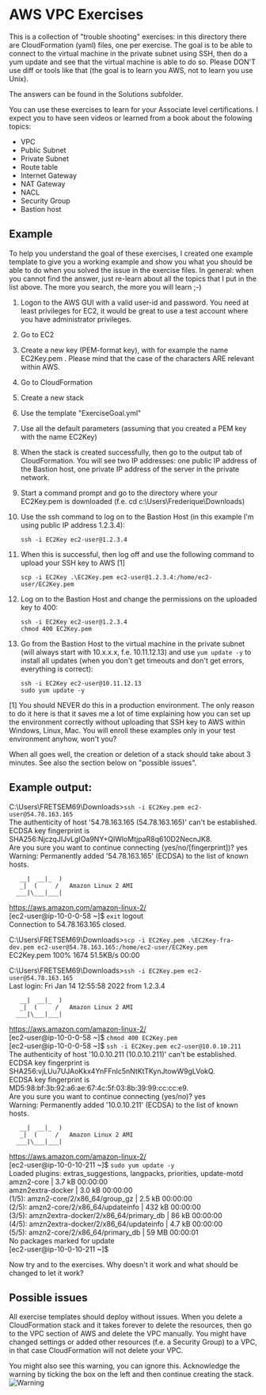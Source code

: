 AWS VPC Exercises
=================

This is a collection of "trouble shooting" exercises: in this directory there are CloudFormation (yaml) files, one per exercise. The goal is to be able to connect
to the virtual machine in the private subnet using SSH, then do a yum update and see that the virtual machine is able to do so. Please DON'T use diff or tools
like that (the goal is to learn you AWS, not to learn you use Unix).

The answers can be found in the Solutions subfolder.

You can use these exercises to learn for your Associate level certifications. I expect you to have seen videos or learned from a book about the folowing topics:
- VPC
- Public Subnet
- Private Subnet
- Route table
- Internet Gateway
- NAT Gateway
- NACL
- Security Group
- Bastion host

Example
-------

To help you understand the goal of these exercises, I created one example template to give you a working example and show you what you should be
able to do when you solved the issue in the exercise files. In general: when you cannot find the answer, just re-learn about all the topics that I put in the list above. The more you search, the more you will learn ;-)

1) Logon to the AWS GUI with a valid user-id and password. You need at least privileges for EC2, it would be great to use a test account where 
you have administrator privileges.
2) Go to EC2
3) Create a new key (PEM-format key), with for example the name EC2Key.pem . Please mind that the case of the characters ARE relevant within AWS. 
4) Go to CloudFormation
5) Create a new stack
6) Use the template "ExerciseGoal.yml"
7) Use all the default parameters (assuming that you created a PEM key with the name EC2Key)
8) When the stack is created successfully, then go to the output tab of CloudFormation. You will see two IP addresses: one public IP address of the Bastion host, one private IP address of the server in the private network.
9) Start a command prompt and go to the directory where your EC2Key.pem is downloaded (f.e. cd c:\Users\Frederique\Downloads)
10) Use the ssh command to log on to the Bastion Host (in this example I'm using public IP address 1.2.3.4):

    `ssh -i EC2Key ec2-user@1.2.3.4`

11) When this is successful, then log off and use the following command to upload your SSH key to AWS [1] 

    `scp -i EC2Key .\EC2Key.pem ec2-user@1.2.3.4:/home/ec2-user/EC2Key.pem`

12) Log on to the Bastion Host and change the permissions on the uploaded key to 400:

    `ssh -i EC2Key ec2-user@1.2.3.4`  
    `chmod 400 EC2Key.pem`

13) Go from the Bastion Host to the virtual machine in the private subnet (will always start with 10.x.x.x, f.e. 10.11.12.13) and use `yum update -y` to install all updates (when you don't get timeouts and don't get errors, everything is correct):

    `ssh -i EC2Key ec2-user@10.11.12.13`  
    `sudo yum update -y`

[1] You should NEVER do this in a production environment. The only reason to do it here is that it saves me a lot of time explaining how you can set up the environment correctly without uploading that SSH key to AWS within Windows, Linux, Mac. You will enroll these examples only in your test environment anyhow, won't you?

When all goes well, the creation or deletion of a stack should take about 3 minutes. See also the section below on "possible issues".

Example output:
---------------

C:\Users\FRETSEM69\Downloads>`ssh -i EC2Key.pem ec2-user@54.78.163.165`  
The authenticity of host '54.78.163.165 (54.78.163.165)' can't be established.  
ECDSA key fingerprint is SHA256:NjczqJIJvLgIOa9NY+QlWloMtjpaR8q610D2NecnJK8.  
Are you sure you want to continue connecting (yes/no/[fingerprint])? yes  
Warning: Permanently added '54.78.163.165' (ECDSA) to the list of known hosts.  
  
       __|  __|_  )  
       _|  (     /   Amazon Linux 2 AMI  
      ___|\___|___|  

https://aws.amazon.com/amazon-linux-2/  
[ec2-user@ip-10-0-0-58 ~]$ `exit`
logout  
Connection to 54.78.163.165 closed.  
  
C:\Users\FRETSEM69\Downloads>`scp -i EC2Key.pem .\EC2Key-fra-dev.pem ec2-user@54.78.163.165:/home/ec2-user/EC2Key.pem`   
EC2Key.pem                                    100% 1674    51.5KB/s   00:00  

C:\Users\FRETSEM69\Downloads>`ssh -i EC2Key.pem ec2-user@54.78.163.165`    
Last login: Fri Jan 14 12:55:58 2022 from 1.2.3.4  
  
       __|  __|_  )  
       _|  (     /   Amazon Linux 2 AMI  
      ___|\___|___|  
  
https://aws.amazon.com/amazon-linux-2/  
[ec2-user@ip-10-0-0-58 ~]$ `chmod 400 EC2Key.pem`  
[ec2-user@ip-10-0-0-58 ~]$ `ssh -i EC2Key.pem ec2-user@10.0.10.211`  
The authenticity of host '10.0.10.211 (10.0.10.211)' can't be established.  
ECDSA key fingerprint is SHA256:vjLUu7UJAoKkx4YnFFnIc5nNtKtTKynJtowW9gLVokQ.  
ECDSA key fingerprint is MD5:98:bf:3b:92:a6:ae:67:4c:5f:03:8b:39:99:cc:cc:e9.  
Are you sure you want to continue connecting (yes/no)? yes  
Warning: Permanently added '10.0.10.211' (ECDSA) to the list of known hosts.  
  
       __|  __|_  )  
       _|  (     /   Amazon Linux 2 AMI  
      ___|\___|___|  
  
https://aws.amazon.com/amazon-linux-2/  
[ec2-user@ip-10-0-10-211 ~]$ `sudo yum update -y`  
Loaded plugins: extras_suggestions, langpacks, priorities, update-motd  
amzn2-core                                            | 3.7 kB  00:00:00  
amzn2extra-docker                                     | 3.0 kB  00:00:00  
(1/5): amzn2-core/2/x86_64/group_gz                   | 2.5 kB  00:00:00  
(2/5): amzn2-core/2/x86_64/updateinfo                 | 432 kB  00:00:00  
(3/5): amzn2extra-docker/2/x86_64/primary_db          |  86 kB  00:00:00  
(4/5): amzn2extra-docker/2/x86_64/updateinfo          | 4.7 kB  00:00:00  
(5/5): amzn2-core/2/x86_64/primary_db                 |  59 MB  00:00:01  
No packages marked for update  
[ec2-user@ip-10-0-10-211 ~]$  
  

Now try and to the exercises. Why doesn't it work and what should be changed to let it work?

Possible issues
---------------

All exercise templates should deploy without issues. When you delete a CloudFormation stack and it takes forever to delete the resources,
then go to the VPC section of AWS and delete the VPC manually. You might have changed settings or added other resources (f.e. a Security Group)
to a VPC, in that case CloudFormation will not delete your VPC.

You might also see this warning, you can ignore this. Acknowledge the warning by ticking the box on the left and then continue creating the stack.
![Warning](https://frpublic2.s3.eu-west-1.amazonaws.com/GitImages/TemplateHasChanged.png)